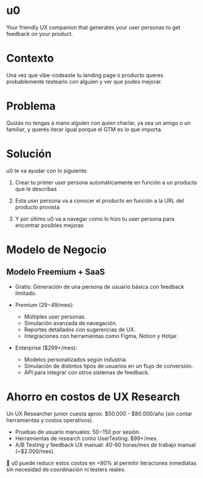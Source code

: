 # u0

Your friendly UX companion that generates your user personas to get feedback on your product.

# Contexto

Una vez que vibe-codeaste tu landing page o producto queres probablemente testearlo con alguien y ver que podes mejorar.

# Problema

Quizás no tengas a mano alguien con quien charlar, ya sea un amigo o un familiar, y querés iterar igual porque el GTM es lo que importa.

# Solución

u0 te va ayudar con lo siguiente:

1. Crear tu primer user persona automáticamente en función a un producto que le describas





2. Esta user persona va a conocer el producto en función a la URL del producto provista





3. Y por último u0 va a navegar como lo hizo tu user persona para encontrar posibles mejoras


# Modelo de Negocio

## Modelo Freemium + SaaS
- Gratis:
  Generación de una persona de usuario básica con feedback limitado.

- Premium ($29-$49/mes):

    * Múltiples user personas.
    * Simulación avanzada de navegación.
    * Reportes detallados con sugerencias de UX.
    * Integraciones con herramientas como Figma, Notion y Hotjar.

- Enterprise ($299+/mes):

    * Modelos personalizados según industria.
    * Simulación de distintos tipos de usuarios en un flujo de conversión.
    * API para integrar con otros sistemas de feedback.


# Ahorro en costos de UX Research
Un UX Researcher junior cuesta aprox. $50.000 - $80.000/año (sin contar herramientas y costos operativos).

- Pruebas de usuario manuales: $50-$150 por sesión.
- Herramientas de research como UserTesting: $99+/mes.
- A/B Testing y feedback UX manual: 40-60 horas/mes de trabajo manual (~$2.000/mes).

🔹 u0 puede reducir estos costos en +80% al permitir iteraciones inmediatas sin necesidad de coordinación ni testers reales.








